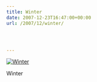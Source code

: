 ```yaml
---
title: Winter
date: 2007-12-23T16:47:00+00:00
url: /2007/12/winter/




---
```

<div class="flickr">
  <a href="http://www.flickr.com/photos/schreibblogade/2130435186/" title="Winter"><img src="//farm3.static.flickr.com/2322/2130435186_025d593afb.jpg" alt="Winter" /></a></p>

  <p>
    Winter
  </p>
</div>
